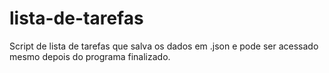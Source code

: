 # lista-de-tarefas
Script de lista de tarefas que salva os dados em .json e pode ser acessado mesmo depois do programa finalizado.
